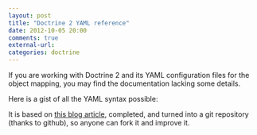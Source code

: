 ```yaml
---
layout: post
title: "Doctrine 2 YAML reference"
date: 2012-10-05 20:00
comments: true
external-url:
categories: doctrine
---
```


If you are working with Doctrine 2 and its YAML configuration files for the object mapping, you may find the documentation lacking some details.

Here is a gist of all the YAML syntax possible:

<!-- more -->

<script src="https://gist.github.com/mnapoli/3839501.js"></script>

It is based on [this blog article](http://blog.hio.fr/2011/09/17/doctrine2-yaml-mapping-example.html), completed, and turned into a git repository (thanks to github), so anyone can fork it and improve it.
